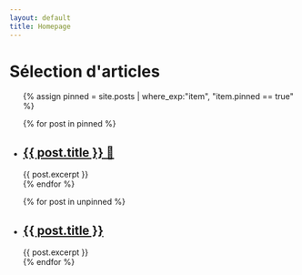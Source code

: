 ```yaml
---
layout: default
title: Homepage
---
```


<h1>Sélection d'articles</h1>

<ul>
  {% assign pinned = site.posts | where_exp:"item", "item.pinned == true" %}	

  {% for post in pinned %}
    <li>
      <h2><a href="{{ post.url }}">{{ post.title }} 📌</a></h2>
      {{ post.excerpt }}
    </li>
  {% endfor %}

  {% for post in unpinned %}
    <li>
      <h2><a href="{{ post.url }}">{{ post.title }}</a></h2>
      {{ post.excerpt }}
    </li>
  {% endfor %}
  
</ul>

